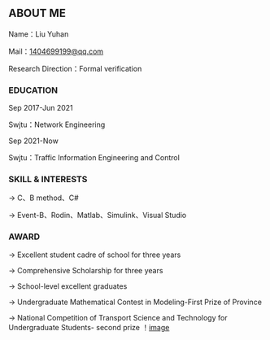 ## ABOUT ME

Name：Liu Yuhan

Mail：1404699199@qq.com

Research Direction：Formal verification

### EDUCATION

Sep 2017-Jun 2021   

Swjtu：Network Engineering

Sep 2021-Now        

Swjtu：Traffic Information Engineering and Control

### SKILL & INTERESTS

->	C、B method、C#

->  Event-B、Rodin、Matlab、Simulink、Visual Studio

### AWARD

->	Excellent student cadre of school for three years

->	Comprehensive Scholarship for three years

->	School-level excellent graduates

->	Undergraduate Mathematical Contest in Modeling-First Prize of Province

->	National Competition of Transport Science and Technology for Undergraduate Students- second prize
！[image](https://github.com/buckyyyy/buckyyyy.github.com/blob/gh-pages/dinosaur-5995333_1920.png)

